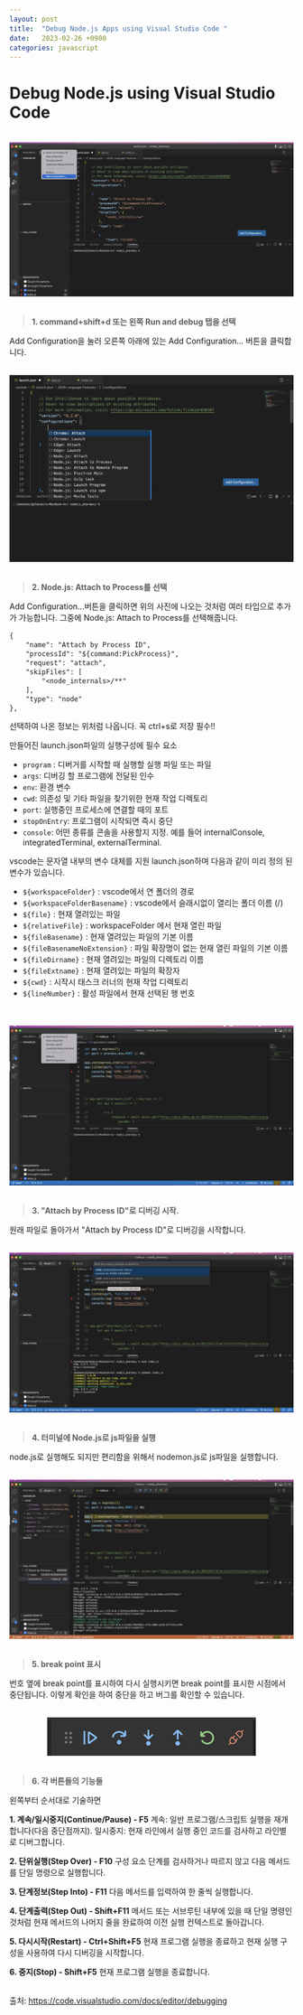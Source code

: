 ```yaml
---
layout: post
title:  "Debug Node.js Apps using Visual Studio Code "
date:   2023-02-26 +0900
categories: javascript
---
```

# Debug Node.js using Visual Studio Code
<br>


<center>
  <img src="https://github.com/201960003/study_blog/blob/main/img/post1/1.png?raw=true" alt="첫번째 사진">
</center>
<br>

>__1. command+shift+d 또는 왼쪽 Run and debug 탭을 선택__

Add Configuration을 눌러 오른쪽 아래에 있는 Add Configuration... 버튼을 클릭합니다.
<br>
<br>

<center>
  <img src="https://github.com/201960003/study_blog/blob/main/img/post1/2.png?raw=true" alt="두번째 사진">
</center>
<br>


> __2. Node.js: Attach to Process를 선택__

Add Configuration...버튼을 클릭하면 위의 사진에 나오는 것처럼 여러 타입으로 추가가 가능합니다. 그중에 Node.js: Attach to Process를 선택해줍니다.

```
{
    "name": "Attach by Process ID",
    "processId": "${command:PickProcess}",
    "request": "attach",
    "skipFiles": [
        "<node_internals>/**"
    ],
    "type": "node"
},
```
선택하여 나온 정보는 위처럼 나옵니다. 꼭 ctrl+s로 저장 필수!!

만들어진 launch.json파일의 실행구성에 필수 요소
<ul>
<li><code>program</code> : 디버거를 시작할 때 실행할 실행 파일 또는 파일</li>
<li><code>args</code>: 디버깅 할 프로그램에 전달된 인수</li>
<li><code>env</code>: 환경 변수</li>
<li><code>cwd</code>: 의존성 및 기타 파일을 찾기위한 현재 작업 디렉토리</li>
<li><code>port</code>: 실행중인 프로세스에 연결할 때의 포트</li>
<li><code>stopOnEntry</code>: 프로그램이 시작되면 즉시 중단</li>
<li><code>console</code>: 어떤 종류를 콘솔을 사용할지 지정. 예를 들어 internalConsole, integratedTerminal, externalTerminal.</li>
</ul>

vscode는 문자열 내부의 변수 대체를 지원 launch.json하며 다음과 같이 미리 정의 된 변수가 있습니다.

<ul>
<li><code>${workspaceFolder}</code> : vscode에서 연 폴더의 경로</li>
<li><code>${workspaceFolderBasename}</code> : vscode에서 슬래시없이 열리는 폴더 이름 (/)</li>
<li><code>${file}</code> : 현재 열려있는 파일</li>
<li><code>${relativeFile}</code> : workspaceFolder 에서 현재 열린 파일</li>
<li><code>${fileBasename}</code> : 현재 열려있는 파일의 기본 이름</li>
<li><code>${fileBasenameNoExtension}</code> : 파일 확장명이 없는 현재 열린 파일의 기본 이름</li>
<li><code>${fileDirname}</code> : 현재 열려있는 파일의 디렉토리 이름</li>
<li><code>${fileExtname}</code> : 현재 열려있는 파일의 확장자</li>
<li><code>${cwd}</code> : 시작시 태스크 러너의 현재 작업 디렉토리</li>
<li><code>${lineNumber}</code> : 활성 파일에서 현재 선택된 행 번호</li>
</ul>

<br>
<br>

<center>
  <img src="https://github.com/201960003/study_blog/blob/main/img/post1/3.png?raw=true" alt="세번째 사진">
</center>
<br>

> __3. "Attach by Process ID"로 디버깅 시작.__

원래 파일로 돌아가서 "Attach by Process ID"로 디버깅을 시작합니다.
<br>
<br>

<center>
  <img src="https://github.com/201960003/study_blog/blob/main/img/post1/4.png?raw=true" alt="네번째 사진">
</center>
<br>

> __4. 터미널에 Node.js로 js파일을 실행__

node.js로 실행해도 되지만 편리함을 위해서 nodemon.js로 js파일을 실행합니다.
<br>
<br>

<center>
  <img src="https://github.com/201960003/study_blog/blob/main/img/post1/5.png?raw=true" alt="다섯번째 사진">
</center>
<br>

> __5. break point 표시__

번호 옆에 break point를 표시하여 다시 실행시키면 break point를 표시한 시점에서 중단됩니다.
이렇게 확인을 하여 중단을 하고 버그를 확인할 수 있습니다.
<br>
<br>

<center>
  <img src="https://github.com/201960003/study_blog/blob/main/img/post1/6.png?raw=true" alt="여섯번째 사진">
</center>
<br>

> __6. 각 버튼들의 기능들__

왼쪽부터 순서대로 기술하면

__1. 계속/일시중지(Continue/Pause) - F5__
계속: 일반 프로그램/스크립트 실행을 재개합니다(다음 중단점까지).
일시중지: 현재 라인에서 실행 중인 코드를 검사하고 라인별로 디버그합니다.

__2. 단위실행(Step Over) - F10__
구성 요소 단계를 검사하거나 따르지 않고 다음 메서드를 단일 명령으로 실행합니다.

__3. 단계정보(Step Into) - F11__
다음 메서드를 입력하여 한 줄씩 실행합니다.

__4. 단계출력(Step Out) - Shift+F11__
메서드 또는 서브루틴 내부에 있을 때 단일 명령인 것처럼 현재 메서드의 나머지 줄을 완료하여 이전 실행 컨텍스트로 돌아갑니다.

__5. 다시시작(Restart) - Ctrl+Shift+F5__
현재 프로그램 실행을 종료하고 현재 실행 구성을 사용하여 다시 디버깅을 시작합니다.

__6. 중지(Stop) - Shift+F5__
현재 프로그램 실행을 종료합니다.
<br>
<br>

출처: https://code.visualstudio.com/docs/editor/debugging